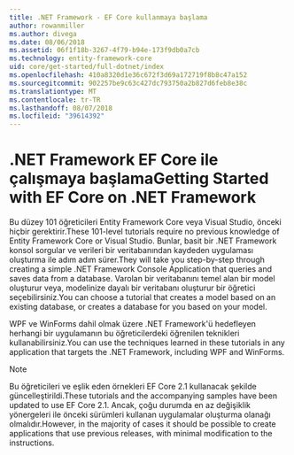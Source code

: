 ```yaml
---
title: .NET Framework - EF Core kullanmaya başlama
author: rowanmiller
ms.author: divega
ms.date: 08/06/2018
ms.assetid: 06f1f18b-3267-4f79-b94e-173f9db0a7cb
ms.technology: entity-framework-core
uid: core/get-started/full-dotnet/index
ms.openlocfilehash: 410a8320d1e36c672f3d69a172719f8b8c47a152
ms.sourcegitcommit: 902257be9c63c427dc793750a2b827d6feb8e38c
ms.translationtype: MT
ms.contentlocale: tr-TR
ms.lasthandoff: 08/07/2018
ms.locfileid: "39614392"
---
```

# <a name="getting-started-with-ef-core-on-net-framework"></a><span data-ttu-id="b8791-102">.NET Framework EF Core ile çalışmaya başlama</span><span class="sxs-lookup"><span data-stu-id="b8791-102">Getting Started with EF Core on .NET Framework</span></span>

<span data-ttu-id="b8791-103">Bu düzey 101 öğreticileri Entity Framework Core veya Visual Studio, önceki hiçbir gerektirir.</span><span class="sxs-lookup"><span data-stu-id="b8791-103">These 101-level tutorials require no previous knowledge of Entity Framework Core or Visual Studio.</span></span> <span data-ttu-id="b8791-104">Bunlar, basit bir .NET Framework konsol sorgular ve verileri bir veritabanından kaydeden uygulaması oluşturma ile adım adım sürer.</span><span class="sxs-lookup"><span data-stu-id="b8791-104">They will take you step-by-step through creating a simple .NET Framework Console Application that queries and saves data from a database.</span></span> <span data-ttu-id="b8791-105">Varolan bir veritabanını temel alan bir model oluşturur veya, modelinize dayalı bir veritabanı oluşturur bir öğretici seçebilirsiniz.</span><span class="sxs-lookup"><span data-stu-id="b8791-105">You can choose a tutorial that creates a model based on an existing database, or creates a database for you based on your model.</span></span>

<span data-ttu-id="b8791-106">WPF ve WinForms dahil olmak üzere .NET Framework'ü hedefleyen herhangi bir uygulamanın bu öğreticilerdeki öğrenilen teknikleri kullanabilirsiniz.</span><span class="sxs-lookup"><span data-stu-id="b8791-106">You can use the techniques learned in these tutorials in any application that targets the .NET Framework, including WPF and WinForms.</span></span>

> [!NOTE]  
> <span data-ttu-id="b8791-107">Bu öğreticileri ve eşlik eden örnekleri EF Core 2.1 kullanacak şekilde güncelleştirildi.</span><span class="sxs-lookup"><span data-stu-id="b8791-107">These tutorials and the accompanying samples have been updated to use EF Core 2.1.</span></span> <span data-ttu-id="b8791-108">Ancak, çoğu durumda en az değişiklik yönergeleri ile önceki sürümleri kullanan uygulamalar oluşturma olanağı olmalıdır.</span><span class="sxs-lookup"><span data-stu-id="b8791-108">However, in the majority of cases it should be possible to create applications that use previous releases, with minimal modification to the instructions.</span></span>
